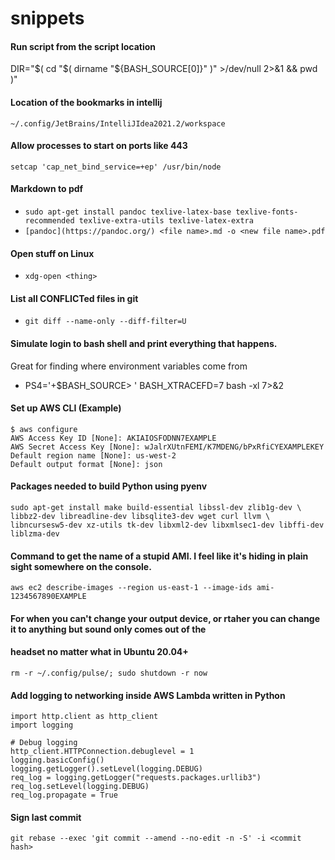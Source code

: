 # snippets

#### Run script from the script location
DIR="$( cd "$( dirname "${BASH_SOURCE[0]}" )" >/dev/null 2>&1 && pwd )"

#### Location of the bookmarks in intellij
`~/.config/JetBrains/IntelliJIdea2021.2/workspace`

#### Allow processes to start on ports like 443
`setcap 'cap_net_bind_service=+ep' /usr/bin/node`

#### Markdown to pdf
- `sudo apt-get install pandoc texlive-latex-base texlive-fonts-recommended texlive-extra-utils texlive-latex-extra`
- `[pandoc](https://pandoc.org/) <file name>.md -o <new file name>.pdf`

#### Open stuff on Linux
- `xdg-open <thing>`

#### List all CONFLICTed files in git
- `git diff --name-only --diff-filter=U`

#### Simulate login to bash shell and print everything that happens.
Great for finding where environment variables come from
- PS4='+$BASH_SOURCE> ' BASH_XTRACEFD=7 bash -xl 7>&2

#### Set up AWS CLI (Example)
```
$ aws configure
AWS Access Key ID [None]: AKIAIOSFODNN7EXAMPLE
AWS Secret Access Key [None]: wJalrXUtnFEMI/K7MDENG/bPxRfiCYEXAMPLEKEY
Default region name [None]: us-west-2
Default output format [None]: json
```

#### Packages needed to build Python using pyenv
```
sudo apt-get install make build-essential libssl-dev zlib1g-dev \
libbz2-dev libreadline-dev libsqlite3-dev wget curl llvm \
libncursesw5-dev xz-utils tk-dev libxml2-dev libxmlsec1-dev libffi-dev liblzma-dev
```
#### Command to get the name of a stupid AMI.  I feel like it's hiding in plain sight somewhere on the console.
```
aws ec2 describe-images --region us-east-1 --image-ids ami-1234567890EXAMPLE
```

#### For when you can't change your output device, or rtaher you can change it to anything but sound only comes out of the 
#### headset no matter what in Ubuntu 20.04+
```
rm -r ~/.config/pulse/; sudo shutdown -r now
```


#### Add logging to networking inside AWS Lambda written in Python 
```
import http.client as http_client
import logging

# Debug logging
http_client.HTTPConnection.debuglevel = 1
logging.basicConfig()
logging.getLogger().setLevel(logging.DEBUG)
req_log = logging.getLogger("requests.packages.urllib3")
req_log.setLevel(logging.DEBUG)
req_log.propagate = True
```

#### Sign last commit
`git rebase --exec 'git commit --amend --no-edit -n -S' -i <commit hash>`
